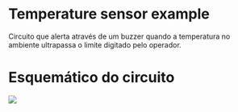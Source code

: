 # Temperature sensor example
Circuito que alerta através de um buzzer quando a temperatura no ambiente ultrapassa o limite digitado pelo operador.

# Esquemático do circuito
<img src="http://prntscr.com/ja08qt" />
